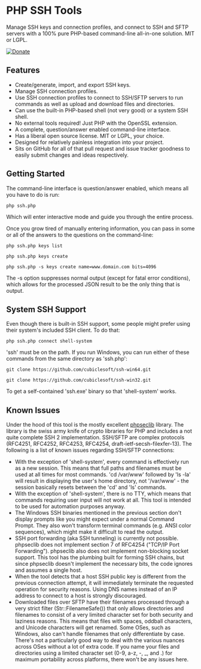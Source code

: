 PHP SSH Tools
=============

Manage SSH keys and connection profiles, and connect to SSH and SFTP servers with a 100% pure PHP-based command-line all-in-one solution.  MIT or LGPL.

[![Donate](https://cubiclesoft.com/res/donate-shield.png)](https://cubiclesoft.com/donate/)

Features
--------

* Create/generate, import, and export SSH keys.
* Manage SSH connection profiles.
* Use SSH connection profiles to connect to SSH/SFTP servers to run commands as well as upload and download files and directories.
* Can use the built-in PHP-based shell (not very good) or a system SSH shell.
* No external tools required!  Just PHP with the OpenSSL extension.
* A complete, question/answer enabled command-line interface.
* Has a liberal open source license.  MIT or LGPL, your choice.
* Designed for relatively painless integration into your project.
* Sits on GitHub for all of that pull request and issue tracker goodness to easily submit changes and ideas respectively.

Getting Started
---------------

The command-line interface is question/answer enabled, which means all you have to do is run:

````
php ssh.php
````

Which will enter interactive mode and guide you through the entire process.

Once you grow tired of manually entering information, you can pass in some or all of the answers to the questions on the command-line:

````
php ssh.php keys list

php ssh.php keys create

php ssh.php -s keys create name=www.domain.com bits=4096
````

The -s option suppresses normal output (except for fatal error conditions), which allows for the processed JSON result to be the only thing that is output.

System SSH Support
------------------

Even though there is built-in SSH support, some people might prefer using their system's included SSH client.  To do that:

````
php ssh.php connect shell-system
````

'ssh' must be on the path.  If you run Windows, you can run either of these commands from the same directory as 'ssh.php':

````
git clone https://github.com/cubiclesoft/ssh-win64.git

git clone https://github.com/cubiclesoft/ssh-win32.git
````

To get a self-contained 'ssh.exe' binary so that 'shell-system' works.

Known Issues
------------

Under the hood of this tool is the mostly excellent [phpseclib](https://github.com/phpseclib/phpseclib) library.  The library is the swiss army knife of crypto libraries for PHP and includes a not quite complete SSH 2 implementation.  SSH/SFTP are complex protocols (RFC4251, RFC4252, RFC4253, RFC4254, draft-ietf-secsh-filexfer-13).  The following is a list of known issues regarding SSH/SFTP connections:

* With the exception of 'shell-system', every command is effectively run as a new session.  This means that full paths and filenames must be used at all times for most commands.  'cd /var/www' followed by 'ls -la' will result in displaying the user's home directory, not '/var/www' - the session basically resets between the 'cd' and 'ls' commands.
* With the exception of 'shell-system', there is no TTY, which means that commands requiring user input will not work at all.  This tool is intended to be used for automation purposes anyway.
* The Windows SSH binaries mentioned in the previous section don't display prompts like you might expect under a normal Command Prompt.  They also won't transform terminal commands (e.g. ANSI color sequences), which might make it difficult to read the output.
* SSH port forwarding (aka SSH tunneling) is currently not possible.  phpseclib does not implement section 7 of RFC4254 ("TCP/IP Port Forwarding").  phpseclib also does not implement non-blocking socket support.  This tool has the plumbing built for forming SSH chains, but since phpseclib doesn't implement the necessary bits, the code ignores and assumes a single host.
* When the tool detects that a host SSH public key is different from the previous connection attempt, it will immediately terminate the requested operation for security reasons.  Using DNS names instead of an IP address to connect to a host is strongly discouraged.
* Downloaded files over SFTP have their filenames processed through a very strict filter (Str::FilenameSafe()) that only allows directories and filenames to consist of a very limited character set for both security and laziness reasons.  This means that files with spaces, oddball characters, and Unicode characters will get renamed.  Some OSes, such as Windows, also can't handle filenames that only differentiate by case.  There's not a particularly good way to deal with the various nuances across OSes without a lot of extra code.  If you name your files and directories using a limited character set (0-9, a-z, -, _, and .) for maximum portability across platforms, there won't be any issues here.
